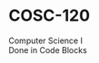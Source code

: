 # COSC-120
Computer Science I                                                                        
Done in Code Blocks
